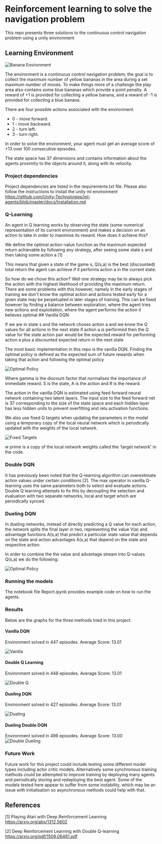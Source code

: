 # Reinforcement learning to solve the navigation problem

This repo presents three solutions to the continuous control navigation problem using a unity environment

## Learning Environment

![Banana Environment](./images/banana.gif)

The environment is a continuous control navigation problem; the goal is to collect the maximum number of yellow bananas in the area during a set maximum number of moves. 
To make things more of a challenge the play area also contains some blue bananas which provide a point penalty. A reward of +1 is provided for collecting a yellow banana, and a reward of -1 is provided for collecting a blue banana.

There are four possible actions associated with the environment.

* 0 - move forward.
* 1 - move backward.
* 2 - turn left.
* 3 - turn right.

In order to solve the environment, your agent must get an average score of +13 over 100 consecutive episodes.

The state space has 37 dimensions and contains information about the agents proximity to the objects around it, along with its velocity.

### Project dependencies

Project dependencies are listed in the requirements.txt file.
Please also follow the instructions to install the unity ml environment
https://github.com/Unity-Technologies/ml-agents/blob/master/docs/Installation.md

### Q-Learning
An agent in Q learning works by observing the state (some numerical representation of its current environment) and makes a decision on an action to take in order to maximise its reward. How does it achieve this?

We define the optimal action-value function  as the maximum expected return achievable by following any strategy, after seeing some state s and then taking some action a [1]

This means that given a state of the game s, Q(s,a) is the best (discounted) total return the agent can achieve if it performs action a in the current state.

So how do we chose this action? Well one strategy may be to always pick the action with the highest likelihood of providing the maximum return. There are some problems with this however, namely in the early stages of training
we don't know the optimal action and actions tested early for a given state may be perpetuated in later stages of training. This can be fixed however by finding a balance between exploration, where the agent tries new actions and exploitation, where the agent performs the action it believes optimal ## Vanilla DQN

If we are in state s and the network choses action a and we know the Q values for all actions in the next state if action a is performed then the Q value for the state action pair would be the expected reward for performing action a plus a discounted expected return in the next state

The most basic implementation in this repo is the vanilla DQN. Finding the optimal policy is defined as the expected sum of future rewards when taking that action and following the optimal policy

![Optimal Policy](./images/optimal_policy.png)

Where gamma is the discount factor that normalises the importance of immediate reward. S is the state, A is the action and R is the reward.

The action in the vanilla DQN is estimated using feed forward neural network containing two latent layers. The input size to the feed forward net is 37 corresponding to the size of the state space and each hidden layer has less hidden units to prevent overfitting and relu activation functions.

We also use fixed Q targets when updating the parameters in the model using a temporary copy of the local neural network which is periodically updated with the weights of the local network.

![Fixed Targets](./images/fixed_targets.png)

w prime is a copy of the local network weights called the 'target network' in the code.

### Double DQN

It has previously been noted that the Q-learning algorithm can overestimate action values under certain conditions [2]. The max operator in vanilla Q-learning uses the same parameters both to select and evaluate actions. 
Double Q learning attempts to fix this by decoupling the selection and evaluation with two separate networks, local and target which are periodically synced.

### Dueling  DQN

In dueling networks, instead of directly predicting a Q value for each action, the network splits the final layer in two, representing the value V(a) and advantage functions A(s,a) that predict a particular state value that depends on the state and action advantages A(s,a) that depend on the state and respective action.

In order to combine the the value and advantage stream into Q-values Q(s,a) we do the following:

![Optimal Policy](./images/dualing_formula.png)
### Running the models

The notebook file Report.ipynb provides example code on how to run the agents.

### Results

Below are the graphs for the three methods tried in this project.

#### Vanilla DQN
Environment solved in 447 episodes.	Average Score: 13.01

![Vanilla](results/vanilla.png)

#### Double Q Learning
Environment solved in 448 episodes.	Average Score: 13.01

![Double Q](results/double_q_learning.png)

#### Dueling DQN
Environment solved in 427 episodes.	Average Score: 13.01

![Dueling](results/dueling.png)

#### Dueling Double DQN
Environment solved in 496 episodes.	Average Score: 13.00
![Double Dueling](results/double_dueling.png)
### Future Work

Future work for this project could include testing some different model types including actor critic models. Alternatively some synchronous training methods could be attempted to improve training by deploying many agents and periodically storing and redeploying the best agent. Some of the models tested here appear to suffer from some instability, which may be an issue with initialisation so asynchronous methods could help with that.
## References

[1] Playing Atari with Deep Reinforcement Learning
https://arxiv.org/abs/1312.5602

[2] Deep Reinforcement Learning with Double Q-learning
https://arxiv.org/pdf/1509.06461.pdf